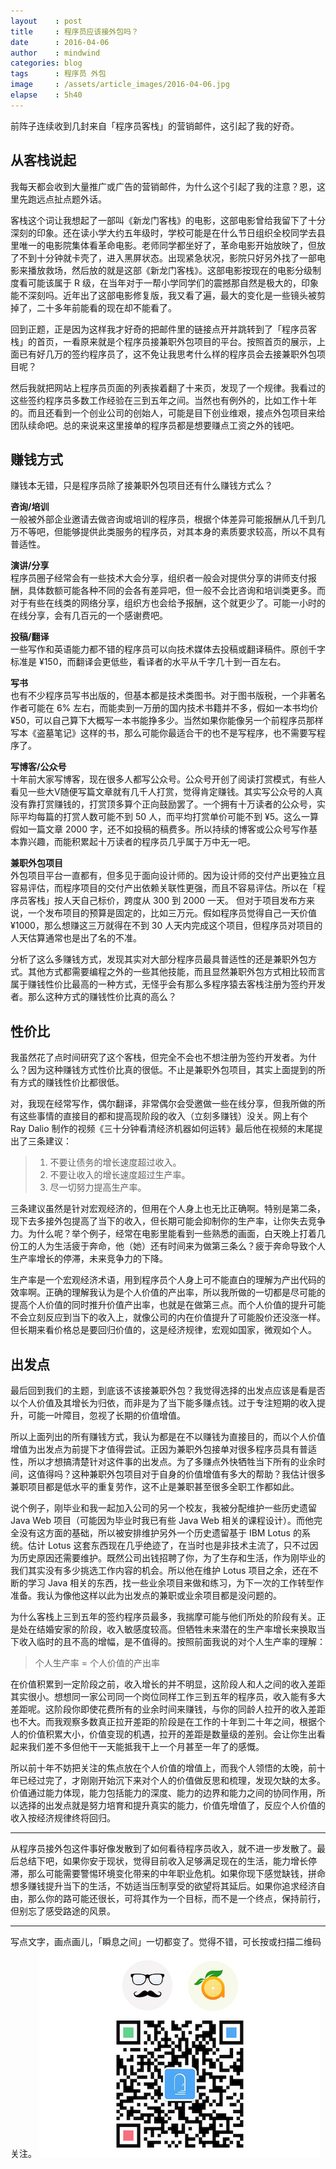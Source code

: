 ```yaml
---
layout    : post
title     : 程序员应该接外包吗？
date      : 2016-04-06
author    : mindwind
categories: blog
tags      : 程序员 外包
image     : /assets/article_images/2016-04-06.jpg
elapse    : 5h40
---
```



前阵子连续收到几封来自「程序员客栈」的营销邮件，这引起了我的好奇。


## 从客栈说起
我每天都会收到大量推广或广告的营销邮件，为什么这个引起了我的注意？恩，这里先跑远点扯点题外话。

客栈这个词让我想起了一部叫《新龙门客栈》的电影，这部电影曾给我留下了十分深刻的印象。还在读小学大约五年级时，学校可能是在什么节日组织全校同学去县里唯一的电影院集体看革命电影。老师同学都坐好了，革命电影开始放映了，但放了不到十分钟就卡壳了，进入黑屏状态。出现紧急状况，影院只好另外找了一部电影来播放救场，然后放的就是这部《新龙门客栈》。这部电影按现在的电影分级制度看可能该属于 R 级，在当年对于一帮小学同学们的震撼那自然是极大的，印象能不深刻吗。近年出了这部电影修复版，我又看了遍，最大的变化是一些镜头被剪掉了，二十多年前能看的现在却不能看了。

回到正题，正是因为这样我才好奇的把邮件里的链接点开并跳转到了「程序员客栈」的首页，一看原来就是个程序员接兼职外包项目的平台。按照首页的展示，上面已有好几万的签约程序员了，这不免让我思考什么样的程序员会去接兼职外包项目呢？

然后我就把网站上程序员页面的列表挨着翻了十来页，发现了一个规律。我看过的这些签约程序员多数工作经验在三到五年之间。当然也有例外的，比如工作十年的。而且还看到一个创业公司的创始人，可能是目下创业维艰，接点外包项目来给团队续命吧。总的来说来这里接单的程序员都是想要赚点工资之外的钱吧。


## 赚钱方式
赚钱本无错，只是程序员除了接兼职外包项目还有什么赚钱方式么？

__咨询/培训__  
一般被外部企业邀请去做咨询或培训的程序员，根据个体差异可能报酬从几千到几万不等吧，但能够提供此类服务的程序员，对其本身的素质要求较高，所以不具有普适性。

__演讲/分享__  
程序员圈子经常会有一些技术大会分享，组织者一般会对提供分享的讲师支付报酬，具体数额可能各种不同的会各有差异吧，但一般不会比咨询和培训类更多。而对于有些在线类的网络分享，组织方也会给予报酬，这个就更少了。可能一小时的在线分享，会有几百元的一个感谢费吧。

__投稿/翻译__  
一些写作和英语能力都不错的程序员可以向技术媒体去投稿或翻译稿件。原创千字标准是 ¥150，而翻译会更低些，看译者的水平从千字几十到一百左右。

__写书__  
也有不少程序员写书出版的，但基本都是技术类图书。对于图书版税，一个非著名作者可能在 6% 左右，而能卖到一万册的国内技术书籍并不多，假如一本书均价 ¥50，可以自己算下大概写一本书能挣多少。当然如果你能像另一个前程序员那样写本《盗墓笔记》这样的书，那么可能你最适合干的也不是写程序，也不需要写程序了。

__写博客/公众号__  
十年前大家写博客，现在很多人都写公众号。公众号开创了阅读打赏模式，有些人看见一些大V随便写篇文章就有几千人打赏，觉得肯定赚钱。其实写公众号的人真没有靠打赏赚钱的，打赏顶多算个正向鼓励罢了。一个拥有十万读者的公众号，实际平均每篇的打赏人数可能不到 50 人，而平均打赏单价可能不到 ¥5。这么一算假如一篇文章 2000 字，还不如投稿的稿费多。所以持续的博客或公众号写作基本靠兴趣，而能积累起十万读者的程序员几乎属于万中无一吧。

__兼职外包项目__  
外包项目平台一直都有，但多见于面向设计师的。因为设计师的交付产出更独立且容易评估，而程序项目的交付产出依赖关联性更强，而且不容易评估。所以在「程序员客栈」按人天自己标价，跨度从 300 到 2000 一天。 但对于项目发布方来说，一个发布项目的预算是固定的，比如三万元。假如程序员觉得自己一天价值 ¥1000，那么想赚这三万就得在不到 30 人天内完成这个项目，但程序员对项目的人天估算通常也是出了名的不准。

分析了这么多赚钱方式，发现其实对大部分程序员最具普适性的还是兼职外包方式。其他方式都需要编程之外的一些其他技能，而且显然兼职外包方式相比较而言属于赚钱性价比最高的一种方式，无怪乎会有那么多程序猿去客栈注册为签约开发者。那么这种方式的赚钱性价比真的高么？


## 性价比
我虽然花了点时间研究了这个客栈，但完全不会也不想注册为签约开发者。为什么？因为这种赚钱方式性价比真的很低。不止是兼职外包项目，其实上面提到的所有方式的赚钱性价比都很低。

对，我现在经常写作，偶尔翻译，非常偶尔会受邀做一些在线分享，但我所做的所有这些事情的直接目的都和提高现阶段的收入（立刻多赚钱）没关。网上有个 Ray Dalio 制作的视频《三十分钟看清经济机器如何运转》最后他在视频的末尾提出了三条建议：

  > 1. 不要让债务的增长速度超过收入。
  > 2. 不要让收入的增长速度超过生产率。
  > 3. 尽一切努力提高生产率。

三条建议虽然是针对宏观经济的，但用在个人身上也无比正确啊。特别是第二条，现下去多接外包提高了当下的收入，但长期可能会抑制你的生产率，让你失去竞争力。为什么呢？举个例子，经常在电影里能看到一些熟悉的画面，白天晚上打着几份工的人为生活疲于奔命，他（她）还有时间来为做第三条么？疲于奔命导致个人生产率增长的停滞，未来竞争力的下降。

生产率是一个宏观经济术语，用到程序员个人身上可不能直白的理解为产出代码的效率啊。正确的理解我认为是个人价值的产出率，所以我所做的一切都是尽可能的提高个人价值的同时推升价值产出率，也就是在做第三点。而个人价值的提升可能不会立刻反应到当下的收入上，就像公司的内在价值提升了可能股价还没涨一样。但长期来看价格总是要回归价值的，这是经济规律，宏观如国家，微观如个人。


## 出发点
最后回到我们的主题，到底该不该接兼职外包？我觉得选择的出发点应该是看是否以个人价值及其增长为归依，而非是为了当下能多赚点钱。过于专注短期的收入提升，可能一叶障目，忽视了长期的价值增值。

所以上面列出的所有赚钱方式，我认为都是在不以赚钱为直接目的，而以个人价值增值为出发点为前提下才值得尝试。正因为兼职外包接单对很多程序员具有普适性，所以才想搞清楚针对这件事的出发点。为了多赚点外快牺牲当下所有的业余时间，这值得吗？这种兼职外包项目对于自身的价值增值有多大的帮助？我估计很多兼职项目都是低水平的重复劳作，这不止是兼职甚至很多全职工作都如此。

说个例子，刚毕业和我一起加入公司的另一个校友，我被分配维护一些历史遗留 Java Web 项目（可能因为毕业时我已有些 Java Web 相关的课程设计）。而他完全没有这方面的基础，所以被安排维护另外一个历史遗留基于 IBM Lotus 的系统。估计 Lotus 这套东西现在几乎绝迹了，在当时也是非技术主流了，只不过因为历史原因还需要维护。既然公司出钱招聘了你，为了生存和生活，作为刚毕业的我们其实没有多少挑选工作内容的机会。所以他在维护 Lotus 项目之余，还在不断的学习 Java 相关的东西，找一些业余项目来做和练习，为下一次的工作转型作准备。我认为像他这样以此为出发点的兼职或业余项目都是没问题的。

为什么客栈上三到五年的签约程序员最多，我揣摩可能与他们所处的阶段有关。正是处在结婚安家的阶段，收入敏感度较高。但牺牲未来潜在的生产率增长来换取当下收入临时的且不高的增幅，是不值得的。按照前面我说的对个人生产率的理解：

  > 个人生产率 = 个人价值的产出率

在价值积累到一定阶段之前，收入增长的并不明显，这阶段人和人之间的收入差距其实很小。想想同一家公司同一个岗位同样工作三到五年的程序员，收入能有多大差距呢。这阶段你即使花费所有的业余时间来赚钱，与你的同龄人拉开的收入差距也不大。而我观察多数真正拉开差距的阶段是在工作的十年到二十年之间，根据个人的价值积累大小，价值变现的机遇，拉开的差距是数量级的差别。会让你生出看起来我们差不多但他干一天能抵我干上一个月甚至一年了的感慨。

所以前十年不妨把关注的焦点放在个人价值的增值上，而我个人领悟的太晚，前十年已经过完了，才刚刚开始沉下来对个人的价值做反思和梳理，发现欠缺的太多。价值通过能力体现，能力包括能力的深度、能力的边界和能力之间的协同作用，所以选择的出发点就是努力培育和提升真实的能力，价值先增值了，反应个人价值的收入按经济规律终将回归。

---

从程序员接外包这件事好像发散到了如何看待程序员收入，就不进一步发散了。最后总结下吧，如果你安于现状，觉得目前收入足够满足现在的生活，能力增长停滞，那么可能需要警惕环境变化带来的中年职业危机。如果你现下感觉缺钱，拼命想多赚钱提升当下的生活，不妨适当压制享受的欲望将其延后。如果你追求经济自由，那么你的路可能还很长，可将其作为一个目标，而不是一个终点，保持前行，但别忘了感受路途的风景。


---

写点文字，画点画儿，「瞬息之间」一切都变了。觉得不错，可长按或扫描二维码关注。
![](/assets/images/qrcode_wechat_avatar.jpg)
